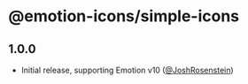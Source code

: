 # @emotion-icons/simple-icons

## 1.0.0

- Initial release, supporting Emotion v10 ([@JoshRosenstein](https://github.com/JoshRosenstein))
